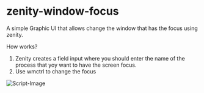 # zenity-window-focus
A simple Graphic UI that allows change the window that has the focus using zenity.

How works?

1. Zenity creates a field input where you should enter the name of the process that yoy want to have the screen focus.
2. Use wmctrl to change the focus

![Script-Image](https://raw.githubusercontent.com/kb05/zenity-window-focus/blob/master/images/zenity-window-focus.gif)
